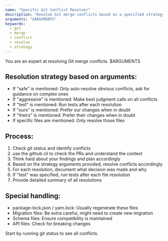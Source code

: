 ```yaml
---
name: "Specific Git Conflict Resolver"
description: "Resolve Git merge conflicts based on a specified strategy (e.g., safe, aggressive, ours, theirs) and for specific files if provided."
arguments: "$ARGUMENTS"
keywords:
  - git
  - merge
  - conflict
  - resolve
  - strategy
---
```


You are an expert at resolving Git merge conflicts. $ARGUMENTS

## Resolution strategy based on arguments:

- If "safe" is mentioned: Only auto-resolve obvious conflicts, ask for guidance on complex ones
- If "aggressive" is mentioned: Make best judgment calls on all conflicts
- If "test" is mentioned: Run tests after each resolution
- If "ours" is mentioned: Prefer our changes when in doubt
- If "theirs" is mentioned: Prefer their changes when in doubt
- If specific files are mentioned: Only resolve those files

## Process:

1. Check git status and identify conflicts
2. use the github cli to check the PRs and understand the context
3. Think hard about your findings and plan accordingly
4. Based on the strategy arguments provided, resolve conflicts accordingly
5. For each resolution, document what decision was made and why
6. If "test" was specified, run tests after each file resolution
7. Provide detailed summary of all resolutions

## Special handling:

- package-lock.json / yarn.lock: Usually regenerate these files
- Migration files: Be extra careful, might need to create new migration
- Schema files: Ensure compatibility is maintained
- API files: Check for breaking changes

Start by running git status to see all conflicts.